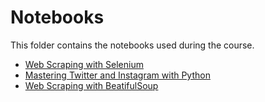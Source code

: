 
# Notebooks

This folder contains the notebooks used during the course.

- [Web Scraping with Selenium](https://github.com/mauropelucchi/unimib_masterbi_2020/blob/master/notebooks/2_Web_Scraping_with_Selenium.ipynb)
- [Mastering Twitter and Instagram with Python](https://github.com/mauropelucchi/unimib_masterbi_2020/blob/master/notebooks/4_Mastering_Twitter_and_Instagram_with_Python.ipynb)
- [Web Scraping with BeatifulSoup](https://github.com/mauropelucchi/unimib_masterbi_2020/blob/master/notebooks/2_WebScraping_with_BeautifulSoup.ipynb)
